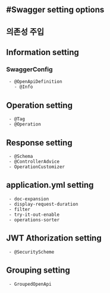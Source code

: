 #Swagger setting options
---

## 의존성 주입

## Information setting
### SwaggerConfig
```
 - @OpenApiDefinition
   - @Info
```

## Operation setting
```
 - @Tag
 - @Operation
```

## Response setting
```
 - @Schema
 - @ControllerAdvice
 - OperationCustomizer
```

## application.yml setting
```
 - doc-expansion
 - display-request-duration
 - filter
 - try-it-out-enable
 - operations-sorter
```

## JWT Athorization setting
```
 - @SecurityScheme
```

## Grouping setting
```
 - GroupedOpenApi
```
